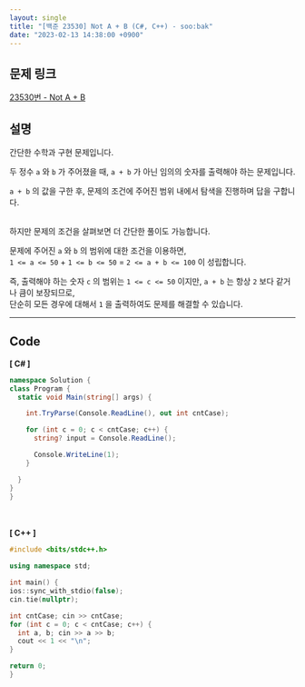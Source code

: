 ```yaml
---
layout: single
title: "[백준 23530] Not A + B (C#, C++) - soo:bak"
date: "2023-02-13 14:38:00 +0900"
---
```


## 문제 링크
  [23530번 - Not A + B](https://www.acmicpc.net/problem/23530)

## 설명
  간단한 수학과 구현 문제입니다.<br>

  두 정수 `a` 와 `b` 가 주어졌을 때, `a + b` 가 아닌 임의의 숫자를 출력해야 하는 문제입니다.<br>

  `a + b` 의 값을 구한 후, 문제의 조건에 주어진 범위 내에서 탐색을 진행하며 답을 구합니다.<br>

  <br>
  하지만 문제의 조건을 살펴보면 더 간단한 풀이도 가능합니다.<br>

  문제에 주어진 `a` 와 `b` 의 범위에 대한 조건을 이용하면, <br>
  `1 <= a <= 50` + `1 <= b <= 50` = `2 <= a + b <= 100` 이 성립합니다. <br>

  즉, 출력해야 하는 숫자 `c` 의 범위는 `1 <= c <= 50` 이지만, `a + b` 는 항상 `2` 보다 같거나 큼이 보장되므로, <br>
  단순히 모든 경우에 대해서 `1` 을 출력하여도 문제를 해결할 수 있습니다.
  <br>

- - -

## Code
<b>[ C# ] </b>
<br>

  ```c#
namespace Solution {
  class Program {
    static void Main(string[] args) {

      int.TryParse(Console.ReadLine(), out int cntCase);

      for (int c = 0; c < cntCase; c++) {
        string? input = Console.ReadLine();

        Console.WriteLine(1);
      }

    }
  }
}
  ```
<br><br>
<b>[ C++ ] </b>
<br>

  ```c++
#include <bits/stdc++.h>

using namespace std;

int main() {
  ios::sync_with_stdio(false);
  cin.tie(nullptr);

  int cntCase; cin >> cntCase;
  for (int c = 0; c < cntCase; c++) {
    int a, b; cin >> a >> b;
    cout << 1 << "\n";
  }

  return 0;
}
  ```
